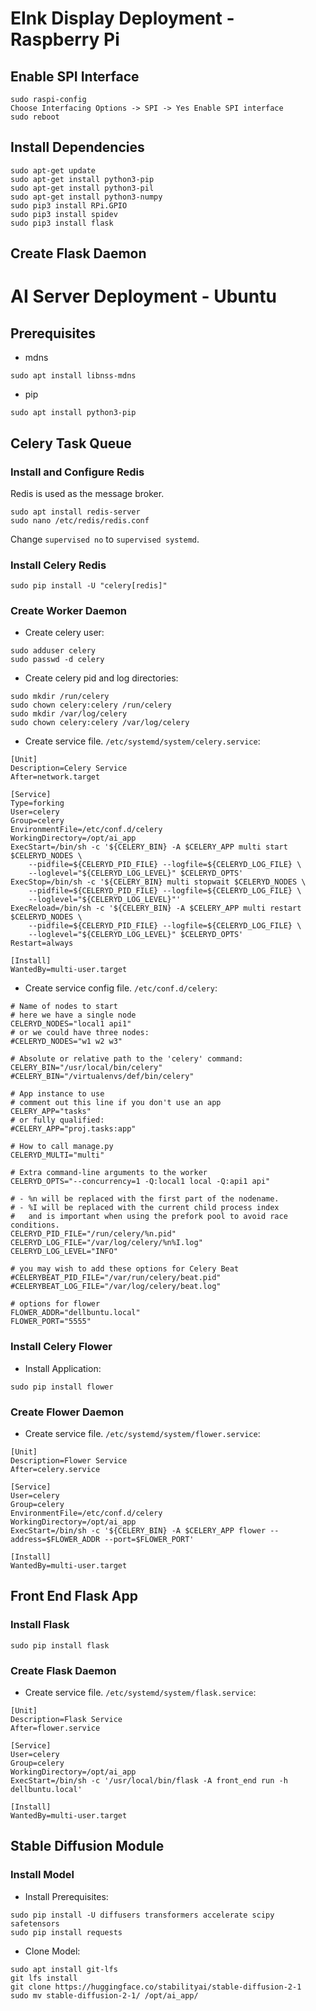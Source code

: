 # EInk Display Deployment - Raspberry Pi

## Enable SPI Interface
```
sudo raspi-config
Choose Interfacing Options -> SPI -> Yes Enable SPI interface
sudo reboot
```

## Install Dependencies
```
sudo apt-get update
sudo apt-get install python3-pip
sudo apt-get install python3-pil
sudo apt-get install python3-numpy
sudo pip3 install RPi.GPIO
sudo pip3 install spidev
sudo pip3 install flask
```

## Create Flask Daemon


# AI Server Deployment - Ubuntu 

## Prerequisites
- mdns
```
sudo apt install libnss-mdns
```
- pip
```
sudo apt install python3-pip
```

## Celery Task Queue
### Install and Configure Redis
Redis is used as the message broker.  
```
sudo apt install redis-server
sudo nano /etc/redis/redis.conf
```
Change `supervised no` to `supervised systemd`.  

### Install Celery Redis
```
sudo pip install -U "celery[redis]"
```
### Create Worker Daemon
- Create celery user:  
```
sudo adduser celery
sudo passwd -d celery
```
- Create celery pid and log directories:  
```
sudo mkdir /run/celery
sudo chown celery:celery /run/celery
sudo mkdir /var/log/celery
sudo chown celery:celery /var/log/celery
```
- Create service file. `/etc/systemd/system/celery.service`:  
```
[Unit]
Description=Celery Service
After=network.target

[Service]
Type=forking
User=celery
Group=celery
EnvironmentFile=/etc/conf.d/celery
WorkingDirectory=/opt/ai_app
ExecStart=/bin/sh -c '${CELERY_BIN} -A $CELERY_APP multi start $CELERYD_NODES \
    --pidfile=${CELERYD_PID_FILE} --logfile=${CELERYD_LOG_FILE} \
    --loglevel="${CELERYD_LOG_LEVEL}" $CELERYD_OPTS'
ExecStop=/bin/sh -c '${CELERY_BIN} multi stopwait $CELERYD_NODES \
    --pidfile=${CELERYD_PID_FILE} --logfile=${CELERYD_LOG_FILE} \
    --loglevel="${CELERYD_LOG_LEVEL}"'
ExecReload=/bin/sh -c '${CELERY_BIN} -A $CELERY_APP multi restart $CELERYD_NODES \
    --pidfile=${CELERYD_PID_FILE} --logfile=${CELERYD_LOG_FILE} \
    --loglevel="${CELERYD_LOG_LEVEL}" $CELERYD_OPTS'
Restart=always

[Install]
WantedBy=multi-user.target
```  
- Create service config file. `/etc/conf.d/celery`:  
```
# Name of nodes to start
# here we have a single node
CELERYD_NODES="local1 api1"
# or we could have three nodes:
#CELERYD_NODES="w1 w2 w3"

# Absolute or relative path to the 'celery' command:
CELERY_BIN="/usr/local/bin/celery"
#CELERY_BIN="/virtualenvs/def/bin/celery"

# App instance to use
# comment out this line if you don't use an app
CELERY_APP="tasks"
# or fully qualified:
#CELERY_APP="proj.tasks:app"

# How to call manage.py
CELERYD_MULTI="multi"

# Extra command-line arguments to the worker
CELERYD_OPTS="--concurrency=1 -Q:local1 local -Q:api1 api"

# - %n will be replaced with the first part of the nodename.
# - %I will be replaced with the current child process index
#   and is important when using the prefork pool to avoid race conditions.
CELERYD_PID_FILE="/run/celery/%n.pid"
CELERYD_LOG_FILE="/var/log/celery/%n%I.log"
CELERYD_LOG_LEVEL="INFO"

# you may wish to add these options for Celery Beat
#CELERYBEAT_PID_FILE="/var/run/celery/beat.pid"
#CELERYBEAT_LOG_FILE="/var/log/celery/beat.log"

# options for flower
FLOWER_ADDR="dellbuntu.local"
FLOWER_PORT="5555"
```  
### Install Celery Flower
- Install Application:  
```
sudo pip install flower
```
### Create Flower Daemon
- Create service file. `/etc/systemd/system/flower.service`:  
```
[Unit]
Description=Flower Service
After=celery.service

[Service]
User=celery
Group=celery
EnvironmentFile=/etc/conf.d/celery
WorkingDirectory=/opt/ai_app
ExecStart=/bin/sh -c '${CELERY_BIN} -A $CELERY_APP flower --address=$FLOWER_ADDR --port=$FLOWER_PORT'

[Install]
WantedBy=multi-user.target
```

## Front End Flask App
### Install Flask
```
sudo pip install flask
```
### Create Flask Daemon
- Create service file. `/etc/systemd/system/flask.service`:  
```
[Unit]
Description=Flask Service
After=flower.service

[Service]
User=celery
Group=celery
WorkingDirectory=/opt/ai_app
ExecStart=/bin/sh -c '/usr/local/bin/flask -A front_end run -h dellbuntu.local'

[Install]
WantedBy=multi-user.target
```

## Stable Diffusion Module
### Install Model
- Install Prerequisites:  
```
sudo pip install -U diffusers transformers accelerate scipy safetensors
sudo pip install requests
```
- Clone Model:  
```
sudo apt install git-lfs
git lfs install
git clone https://huggingface.co/stabilityai/stable-diffusion-2-1
sudo mv stable-diffusion-2-1/ /opt/ai_app/
```  
